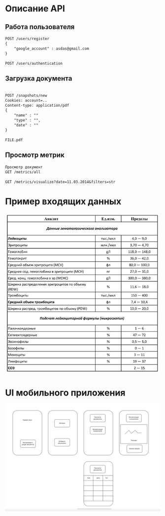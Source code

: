 # Описание API

## Работа пользователя

```http
POST /users/register
{
    "google_account" : asdas@gmail.com
}

POST /users/authentication
```

## Загрузка документа

```http

POST /snapshots/new
Cookies: account=..
Content-type: application/pdf
{
    "name" : ""
    "type" : "",
    "date" : ""
}

FILE.pdf
```

## Просмотр метрик

```http 
Просмотр документ
GET /metrics/all

GET /metrics/visualize?date=11.03.2014&filters=str

```

# Пример входящих данных

![Наполнение pdf](pdf_data.png "Наполнение")

# UI мобильного приложения
![UI](mobile_ui.png "диаграмма сущностей")

